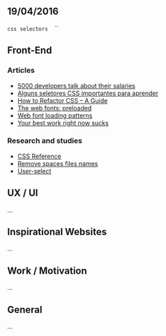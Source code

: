 19/04/2016
----------

`css selectors` `` `` ``

## Front-End

### Articles

- [5000 developers talk about their salaries](https://medium.freecodecamp.com/5-000-developers-talk-about-their-salaries-d13ddbb17fb8#.vtu6hkms9)
- [Alguns seletores CSS importantes para aprender](http://willianjusten.com.br/alguns-seletores-css-importantes-para-aprender/)
- [How to Refactor CSS – A Guide](http://www.hongkiat.com/blog/code-optimization-series-refactoring-css/)
- [The web fonts: preloaded](http://www.zachleat.com/web/preload/)
- [Web font loading patterns](https://www.bramstein.com/writing/web-font-loading-patterns.html)
- [Your best work right now sucks](https://medium.com/life-learning/your-best-work-right-now-sucks-dd64bd088537#.bz82bfolr)

### Research and studies

- [CSS Reference](http://tympanus.net/codrops/css_reference)
- [Remove spaces files names](https://davidwalsh.name/remove-spaces-file-names)
- [User-select](https://davidwalsh.name/demo/user-select.php)

## UX / UI

...

## Inspirational Websites

...

## Work / Motivation

...

## General

...
